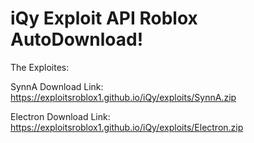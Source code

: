 # iQy Exploit API Roblox AutoDownload!
The Exploites:

SynnA  Download Link: https://exploitsroblox1.github.io/iQy/exploits/SynnA.zip

Electron  Download Link: https://exploitsroblox1.github.io/iQy/exploits/Electron.zip

